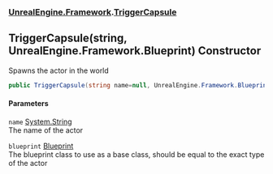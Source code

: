 ### [UnrealEngine.Framework](./UnrealEngine-Framework.md 'UnrealEngine.Framework').[TriggerCapsule](./UnrealEngine-Framework-TriggerCapsule.md 'UnrealEngine.Framework.TriggerCapsule')
## TriggerCapsule(string, UnrealEngine.Framework.Blueprint) Constructor
Spawns the actor in the world  
```csharp
public TriggerCapsule(string name=null, UnrealEngine.Framework.Blueprint blueprint=null);
```
#### Parameters
<a name='UnrealEngine-Framework-TriggerCapsule-TriggerCapsule(string_UnrealEngine-Framework-Blueprint)-name'></a>
`name` [System.String](https://docs.microsoft.com/en-us/dotnet/api/System.String 'System.String')  
The name of the actor  
  
<a name='UnrealEngine-Framework-TriggerCapsule-TriggerCapsule(string_UnrealEngine-Framework-Blueprint)-blueprint'></a>
`blueprint` [Blueprint](./UnrealEngine-Framework-Blueprint.md 'UnrealEngine.Framework.Blueprint')  
The blueprint class to use as a base class, should be equal to the exact type of the actor  
  
